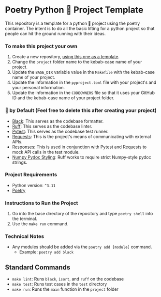 # Poetry Python 🐍 Project Template
This repository is a template for a python 🐍 project using the poetry container. The intent is to do all the basic lifting for a python project so that people can hit the ground running with their ideas.

### To make this project your own
1. Create a new repository, [using this one as a template](https://docs.github.com/en/repositories/creating-and-managing-repositories/creating-a-repository-from-a-template).
2. Change the `project` folder name to the kebab-case name of your project.
3. Update the `BASE_DIR` variable value in the `Makefile` with the kebab-case name of your project.
4. Update the information in the `pyproject.toml` file with your project's and your personal information.
5. Update the information in the `CODEOWNERS` file so that it uses your GitHub ID and the kebab-case name of your project folder.

### 🐍 by Default (Feel free to delete this after creating your project)
- [Black](https://github.com/psf/black): This serves as the codebase formatter.
- [Ruff](https://github.com/astral-sh/ruff): This serves as the codebase linter.
- [Pytest](https://docs.pytest.org/en/7.2.x/): This serves as the codebase test runner.
- [Requests](https://requests.readthedocs.io/en/latest/): This is the project's means of communicating with external APIs.
- [Responses](https://github.com/getsentry/responses): This is used in conjunction with Pytest and Requests to mock API calls in the test module.
- [Numpy Pydoc Styling](https://numpy.org/doc/1.20/docs/howto_document.html): Ruff works to require strict Numpy-style pydoc strings.

### Project Requirements
- Python version: `^3.11`
- [Poetry](https://python-poetry.org/)

### Instructions to Run the Project
1. Go into the base directory of the repository and type `poetry shell` into the terminal.
2. Use the `make run` command.

### Technical Notes
- Any modules should be added via the `poetry add [module]` command.
  - Example: `poetry add black`

## Standard Commands
- `make lint`: Runs `black`, `isort`, and `ruff` on the codebase
- `make test`: Runs test cases in the `test` directory
- `make run`: Runs the `main` function in the `project` folder
